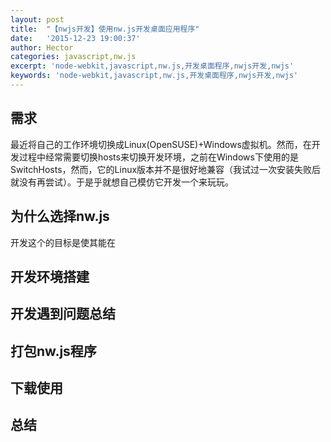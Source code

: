 ```yaml
---
layout: post
title:  "【nwjs开发】使用nw.js开发桌面应用程序"
date:   '2015-12-23 19:00:37'
author: Hector
categories: javascript,nw.js
excerpt: 'node-webkit,javascript,nw.js,开发桌面程序,nwjs开发,nwjs'
keywords: 'node-webkit,javascript,nw.js,开发桌面程序,nwjs开发,nwjs'
---
```


## 需求
最近将自己的工作环境切换成Linux(OpenSUSE)+Windows虚拟机。然而，在开发过程中经常需要切换hosts来切换开发环境，之前在Windows下使用的是SwitchHosts，然而，它的Linux版本并不是很好地兼容（我试过一次安装失败后就没有再尝试）。于是乎就想自己模仿它开发一个来玩玩。

## 为什么选择nw.js
开发这个的目标是使其能在

## 开发环境搭建

## 开发遇到问题总结

## 打包nw.js程序

## 下载使用

## 总结